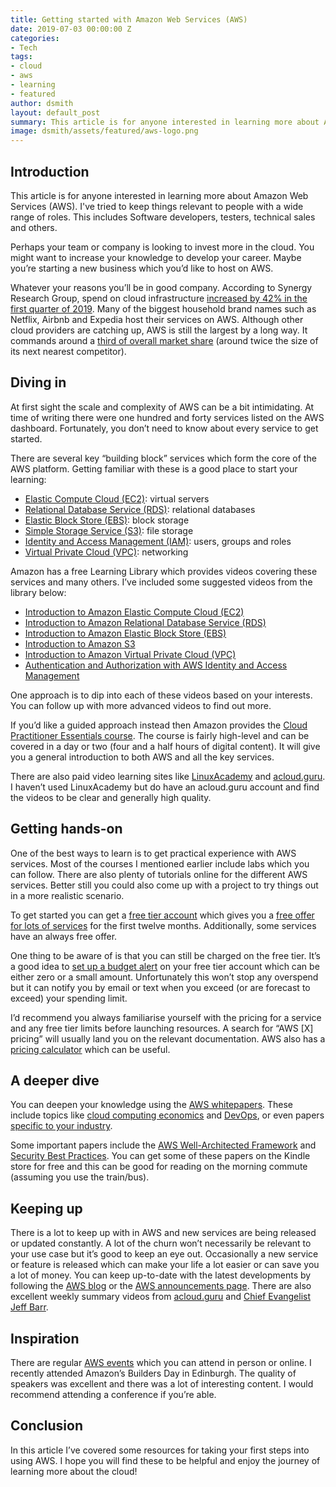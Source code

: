 ```yaml
---
title: Getting started with Amazon Web Services (AWS)
date: 2019-07-03 00:00:00 Z
categories:
- Tech
tags:
- cloud
- aws
- learning
- featured
author: dsmith
layout: default_post
summary: This article is for anyone interested in learning more about Amazon Web Services (AWS). It talks about training resources, getting practical experience and staying up-to-date.
image: dsmith/assets/featured/aws-logo.png
---
```


## Introduction
This article is for anyone interested in learning more about Amazon Web Services (AWS). I've tried to keep things relevant to people with a wide range of roles. This includes Software developers, testers, technical sales and others.

Perhaps your team or company is looking to invest more in the cloud. You might want to increase your knowledge to develop your career. Maybe you’re starting a new business which you’d like to host on AWS.

Whatever your reasons you’ll be in good company. According to Synergy Research Group, spend on cloud infrastructure [increased by 42% in the first quarter of 2019](https://www.srgresearch.com/articles/chasing-pack-gain-market-share-q1-amazon-maintains-clear-lead). Many of the biggest household brand names such as Netflix, Airbnb and Expedia host their services on AWS. Although other cloud providers are catching up, AWS is still the largest by a long way. It commands around a [third of overall market share](https://www.srgresearch.com/articles/chasing-pack-gain-market-share-q1-amazon-maintains-clear-lead) (around twice the size of its next nearest competitor).

## Diving in

At first sight the scale and complexity of AWS can be a bit intimidating. At time of writing there were one hundred and forty services listed on the AWS dashboard. Fortunately, you don’t need to know about every service to get started.

There are several key “building block” services which form the core of the AWS platform. Getting familiar with these is a good place to start your learning:

- [Elastic Compute Cloud (EC2)](https://www.aws.training/learningobject/video?id=16382): virtual servers
- [Relational Database Service (RDS)](https://aws.amazon.com/rds/): relational databases
- [Elastic Block Store (EBS)](https://aws.amazon.com/ebs/): block storage
- [Simple Storage Service (S3)](https://aws.amazon.com/s3/): file storage
- [Identity and Access Management (IAM)](https://aws.amazon.com/iam/): users, groups and roles
- [Virtual Private Cloud (VPC)](https://aws.amazon.com/vpc/): networking

Amazon has a free Learning Library which provides videos covering these services and many others. I’ve included some suggested videos from the library below:

- [Introduction to Amazon Elastic Compute Cloud (EC2)](https://www.aws.training/learningobject/video?id=16382)
- [Introduction to Amazon Relational Database Service (RDS)](https://www.aws.training/learningobject/video?id=16449)
- [Introduction to Amazon Elastic Block Store (EBS)](https://www.aws.training/learningobject/video?id=16445)
- [Introduction to Amazon S3](https://www.aws.training/learningobject/wbc?id=32727)
- [Introduction to Amazon Virtual Private Cloud (VPC)](https://www.aws.training/learningobject/video?id=15884)
- [Authentication and Authorization with AWS Identity and Access Management](https://www.aws.training/learningobject/video?id=16484)

One approach is to dip into each of these videos based on your interests. You can follow up with more advanced videos to find out more.

If you’d like a guided approach instead then Amazon provides the [Cloud Practitioner Essentials course](https://www.aws.training/learningobject/curriculum?id=27076). The course is fairly high-level and can be covered in a day or two (four and a half hours of digital content). It will give you a general introduction to both AWS and all the key services.

There are also paid video learning sites like [LinuxAcademy](https://linuxacademy.com/) and [acloud.guru](https://acloud.guru/). I haven’t used LinuxAcademy but do have an acloud.guru account and find the videos to be clear and generally high quality.

## Getting hands-on

One of the best ways to learn is to get practical experience with AWS services. Most of the courses I mentioned earlier include labs which you can follow. There are also plenty of tutorials online for the different AWS services. Better still you could also come up with a project to try things out in a more realistic scenario.

To get started you can get a [free tier account](https://aws.amazon.com/free/) which gives you a [free offer for lots of services](https://aws.amazon.com/free/#Free_Tier_details) for the first twelve months. Additionally, some services have an always free offer.

One thing to be aware of is that you can still be charged on the free tier. It’s a good idea to [set up a budget alert](https://docs.aws.amazon.com/awsaccountbilling/latest/aboutv2/budgets-create.html) on your free tier account which can be either zero or a small amount. Unfortunately this won’t stop any overspend but it can notify you by email or text when you exceed (or are forecast to exceed) your spending limit.

I’d recommend you always familiarise yourself with the pricing for a service and any free tier limits before launching resources. A search for “AWS [X] pricing” will usually land you on the relevant documentation. AWS also has a [pricing calculator](https://calculator.s3.amazonaws.com/index.html) which can be useful.

## A deeper dive

You can deepen your knowledge using the [AWS whitepapers](https://aws.amazon.com/whitepapers/). These include topics like [cloud computing economics](https://aws.amazon.com/whitepapers/#cloud-computing-economics) and [DevOps](https://aws.amazon.com/whitepapers/#dev-ops), or even papers [specific to your industry](https://aws.amazon.com/whitepapers/#industry).

Some important papers include the [AWS Well-Architected Framework](https://d1.awsstatic.com/whitepapers/architecture/AWS_Well-Architected_Framework.pdf) and [Security Best Practices](https://d1.awsstatic.com/whitepapers/Security/AWS_Security_Best_Practices.pdf). You can get some of these papers on the Kindle store for free and this can be good for reading on the morning commute (assuming you use the train/bus).

## Keeping up

There is a lot to keep up with in AWS and new services are being released or updated constantly. A lot of the churn won’t necessarily be relevant to your use case but it’s good to keep an eye out. Occasionally a new service or feature is released which can make your life a lot easier or can save you a lot of money. You can keep up-to-date with the latest developments by following the [AWS blog](https://aws.amazon.com/blogs/aws/) or the [AWS announcements page](https://aws.amazon.com/new). There are also excellent weekly summary videos from [acloud.guru](https://acloud.guru/series/aws-this-week) and [Chief Evangelist Jeff Barr](https://www.youtube.com/playlist?list=PLhr1KZpdzukfsuHJK5mv40wVsMMhgOZ-Q). 

## Inspiration

There are regular [AWS events](https://aws.amazon.com/events/explore-aws-events/?events-master-main.sort-by=item.additionalFields.startDateTime&events-master-main.sort-order=asc) which you can attend in person or online. I recently attended Amazon’s Builders Day in Edinburgh. The quality of speakers was excellent and there was a lot of interesting content. I would recommend attending a conference if you’re able.

## Conclusion

In this article I’ve covered some resources for taking your first steps into using AWS. I hope you will find these to be helpful and enjoy the journey of learning more about the cloud!
